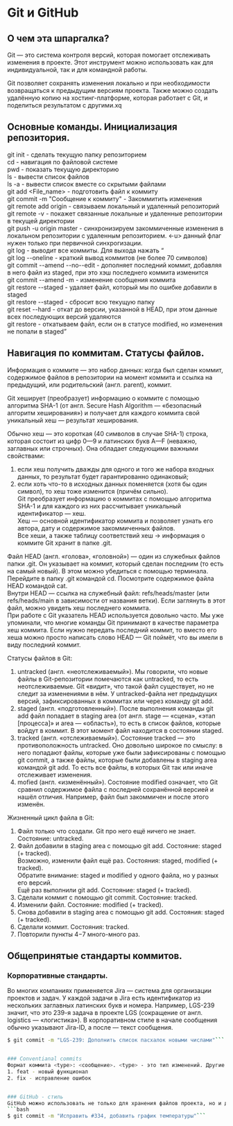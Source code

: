 # Git и GitHub


## О чем эта шпаргалка?  
	
Git — это система контроля версий, которая помогает отслеживать изменения в проекте. Этот инструмент можно использовать как для индивидуальной, так и для командной работы.  
	
Git позволяет сохранять изменения локально и при необходимости возвращаться к предыдущим версиям проекта. Также можно создать удалённую копию на хостинг-платформе, которая работает с Git, и поделиться результатом с другими.xq


## Основные команды. Инициализация репозитория.  
git init - сделать текущую папку репозиторием  
cd - навигация по файловой системе  
pwd - показать текущую директорию  
ls - вывести список файлов  
ls -a - вывести список вместе со скрытыми файлами  
git add <File_name> - подготовить файл к коммиту  
git commit -m "Сообщение к коммиту" - Закоммитить изменения  
git remote add origin <URL> - связываем локальный и удаленный репозиторий  
git remote -v - покажет связанные локальные и удаленные репозитории в текущей директории  
git push -u origin master - синхронизируем закоммиченные изменения в локальном репозитории с удаленным репозиторием. <-u> данный флаг нужен только при первичной синхрогизации.  
git log - выводит все коммиты. Для выхода нажать <Q>  
git log --oneline - краткий вывод коммитов (не более 70 символов)  
git commit --amend --no--edit - дополняет последний коммит, добавляя в него файл из staged, при это хэш последнего коммита изменится  
git commit --amend -m - изменение сообщения коммита  
git restore --staged <file> - удаляет файл, который мы по ошибке добавили в staged  
git restore --staged - сбросит всю текущую папку  
git reset --hard <commit hash> - откат до версии, указанной в HEAD, при этом данные всех последующих версий удаляются  
git restore <file> - откатываем файл, если он в статусе modified, но изменения не попали в staged



## Навигация по коммитам. Статусы файлов.  

Информация о коммите — это набор данных: когда был сделан коммит, содержимое файлов в репозитории на момент коммита и ссылка на предыдущий, или родительский (англ. parent), коммит.  
	
Git хеширует (преобразует) информацию о коммите с помощью алгоритма SHA-1 (от англ. Secure Hash Algorithm — «безопасный алгоритм хеширования») и получает для каждого коммита свой уникальный хеш — результат хеширования.  

Обычно хеш — это короткая (40 символов в случае SHA-1) строка, которая состоит из цифр 0—9 и латинских букв A—F (неважно, заглавных или строчных). Она обладает следующими важными свойствами:  
1. если хеш получить дважды для одного и того же набора входных данных, то результат будет гарантированно одинаковый;  
2. если хоть что-то в исходных данных поменяется (хотя бы один символ), то хеш тоже изменится (причём сильно).  
Git преобразует информацию о коммитах с помощью алгоритма SHA-1 и для каждого из них рассчитывает уникальный идентификатор — хеш.  
Хеш — основной идентификатор коммита и позволяет узнать его автора, дату и содержимое закоммиченных файлов.  
Все хеши, а также таблицу соответствий хеш → информация о коммите Git хранит в папке .git.


Файл HEAD (англ. «голова», «головной») — один из служебных файлов папки .git. Он указывает на коммит, который сделан последним (то есть на самый новый). В этом можно убедиться с помощью терминала. Перейдите в папку .git командой cd. Посмотрите содержимое файла HEAD командой cat.  
Внутри HEAD — ссылка на служебный файл: refs/heads/master (или refs/heads/main в зависимости от названия ветки). Если заглянуть в этот файл, можно увидеть хеш последнего коммита.  
При работе с Git указатель HEAD используется довольно часто. Мы уже упоминали, что многие команды Git принимают в качестве параметра хеш коммита. Если нужно передать последний коммит, то вместо его хеша можно просто написать слово HEAD — Git поймёт, что вы имели в виду последний коммит.


Статусы файлов в Git:  
1. untracked (англ. «неотслеживаемый»). Мы говорили, что новые файлы в Git-репозитории помечаются как untracked, то есть неотслеживаемые. Git «видит», что такой файл существует, но не следит за изменениями в нём. У untracked-файла нет предыдущих версий, зафиксированных в коммитах или через команду git add.  
2. staged (англ. «подготовленный»). После выполнения команды git add файл попадает в staging area (от англ. stage — «сцена», «этап [процесса]» и area — «область»), то есть в список файлов, которые войдут в коммит. В этот момент файл находится в состоянии staged.  
3. tracked (англ. «отслеживаемый»). Состояние tracked — это противоположность untracked. Оно довольно широкое по смыслу: в него попадают файлы, которые уже были зафиксированы с помощью git commit, а также файлы, которые были добавлены в staging area командой git add. То есть все файлы, в которых Git так или иначе отслеживает изменения.  
4. mofied (англ. «изменённый»). Состояние modified означает, что Git сравнил содержимое файла с последней сохранённой версией и нашёл отличия. Например, файл был закоммичен и после этого изменён.


Жизненный цикл файла в Git:  
1. Файл только что создали. Git про него ещё ничего не знает. Состояние: untracked.  
2. Файл добавили в staging area с помощью git add. Состояние: staged (+ tracked).  
Возможно, изменили файл ещё раз. Состояния: staged, modified (+ tracked).  
Обратите внимание: staged и modified у одного файла, но у разных его версий.  
Ещё раз выполнили git add. Состояние: staged (+ tracked).  
3. Сделали коммит с помощью git commit. Состояние: tracked.  
4. Изменили файл. Состояние: modified (+ tracked).
5. Снова добавили в staging area с помощью git add. Состояния: staged (+ tracked).  
6. Сделали коммит. Состояния: tracked.  
7. Повторили пункты 4−7 много-много раз.


## Общепринятые стандарты коммитов.


### Корпоративные стандарты.
Во многих компаниях применяется Jira — система для организации проектов и задач. У каждой задачи в Jira есть идентификатор из нескольких заглавных латинских букв и номера. Например, LGS-239 значит, что это 239-я задача в проекте LGS (сокращение от англ. logistics — «логистика»).
В корпоративном стиле в начале сообщения обычно указывают Jira-ID, а после — текст сообщения. 
```bash
$ git commit -m "LGS-239: Дополнить список пасхалок новыми числами"```


### Conventianal commits
Формат коммита <type>: <сообщение>. <type> - это тип изменений. Другие возможные варианты:
1. feat - новый функционал
2. fix - исправление ошибок


### GitHub - стиль
GitHub можно использовать не только для хранения файлов проекта, но и для ведения списка задач (англ. issue) этого проекта. Если коммит «закрывает» или «решает» какую-то задачу, то в его сообщении удобно указывать ссылку на неё. Для этого в любом месте сообщения нужно указать <номер задачи>. Например, вот так: 
```bash
$ git commit -m "Исправить #334, добавить график температуры"```
